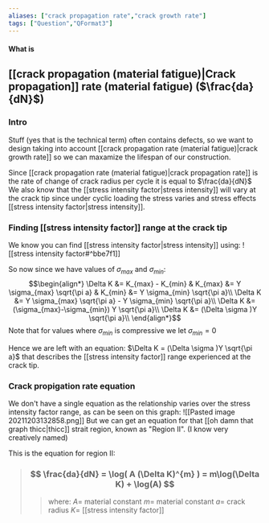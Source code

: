 ```yaml
---
aliases: ["crack propagation rate","crack growth rate"]
tags: ["Question","QFormat3"]
---
```


#### What is
## [[crack propagation (material fatigue)|Crack propagation]] rate (material fatigue) ($\frac{da}{dN}$)
### Intro
Stuff (yes that is the technical term) often contains defects, so we want to design taking into account [[crack propagation rate (material fatigue)|crack growth rate]] so we can maxamize the lifespan of our construction.

Since [[crack propagation rate (material fatigue)|crack propagation rate]] is the rate of change of crack radius per cycle it is equal to $\frac{da}{dN}$
We also know that the [[stress intensity factor|stress intensity]] will vary at the crack tip since under cyclic loading the stress varies and stress effects [[stress intensity factor|stress intensity]].

### Finding [[stress intensity factor]] range at the crack tip

We know you can find [[stress intensity factor|stress intensity]] using:
![[stress intensity factor#^bbe7f1]]

So now since we have values of $\sigma_{max}$ and $\sigma_{min}$:
$$\begin{align*}
\Delta K &= K_{max} - K_{min} & K_{max} &= Y \sigma_{max} \sqrt{\pi a} & K_{min} &= Y \sigma_{min} \sqrt{\pi a}\\
\Delta K &= Y \sigma_{max} \sqrt{\pi a} - Y \sigma_{min} \sqrt{\pi a}\\
\Delta K &=  (\sigma_{max}-\sigma_{min}) Y  \sqrt{\pi a}\\
\Delta K &=  (\Delta \sigma )Y  \sqrt{\pi a}\\
\end{align*}$$
Note that for values where $\sigma_{min}$ is compressive we let $\sigma_{min}=0$

Hence we are left with an equation: $\Delta K =  (\Delta \sigma )Y  \sqrt{\pi a}$ that describes the [[stress intensity factor]] range experienced at the crack tip.

### Crack propigation rate equation
We don't have a single equation as the relationship varies over the stress intensity factor range, as can be seen on this graph:
![[Pasted image 20211203132858.png]]
But we can get an equation for that [[oh damn that graph thicc|thicc]] strait region, known as "Region II". (I know very creatively named)

This is the equation for region II:
> ### $$ \frac{da}{dN} = \log( A (\Delta K)^{m} ) = m\log(\Delta K) + \log(A) $$ 
>> where:
>> $A=$ material constant 
>> $m=$ material constant
>> $a=$ crack radius
>> $K=$ [[stress intensity factor]] 

